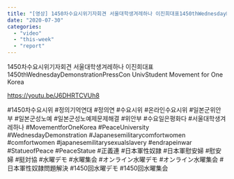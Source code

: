 ```yaml
---
title: "[영상] 1450차수요시위기자회견 서울대학생겨레하나 이진희대표1450thWednesdayDemonstrationPressCon UnivStudent Movement for One Korea"
date: "2020-07-30"
categories: 
  - "video"
  - "this-week"
  - "report"
---
```


1450차수요시위기자회견 서울대학생겨레하나 이진희대표1450thWednesdayDemonstrationPressCon UnivStudent Movement for One Korea

https://youtu.be/J6DHRTCVUh8

#1450차수요시위 #정의기억연대 #정의연 #수요시위 #온라인수요시위 #일본군위안부 #일본군성노예 #일본군성노예제문제해결 #위안부 #수요일은평화다 #서울대학생겨레하나 #MovementforOneKorea #PeaceUniversity #WednesdayDemonstration #Japanesemilitarycomfortwomen #comfortwomen #japanesemilitarysexualslavery #endrapeinwar #StatueofPeace #PeaceStatue #正義連 #日本軍性奴隷 #日本軍慰安婦 #慰安婦 #挺対協 #水曜デモ #水曜集会 #オンライン水曜デモ #オンライン水曜集会 #日本軍性奴隷問題解決 #1450回水曜デモ #1450回水曜集会
